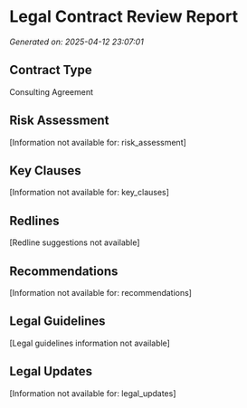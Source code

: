 # Legal Contract Review Report

*Generated on: 2025-04-12 23:07:01*

## Contract Type

Consulting Agreement

## Risk Assessment

[Information not available for: risk_assessment]

## Key Clauses

[Information not available for: key_clauses]

## Redlines

[Redline suggestions not available]

## Recommendations

[Information not available for: recommendations]

## Legal Guidelines

[Legal guidelines information not available]

## Legal Updates

[Information not available for: legal_updates]

